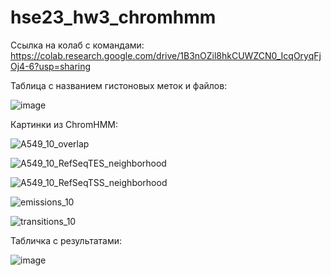 # hse23_hw3_chromhmm

Ссылка на колаб с командами:
https://colab.research.google.com/drive/1B3nOZil8hkCUWZCN0_IcqOryqFjOj4-6?usp=sharing

Таблица с названием гистоновых меток и файлов:

![image](https://user-images.githubusercontent.com/91340562/230062656-bb44df81-78b2-4d24-aa7f-7db9fb10738e.png)

Картинки из ChromHMM:

![A549_10_overlap](https://user-images.githubusercontent.com/91340562/230063279-192f760d-4063-4d91-a82a-3ed2a7200943.png)

![A549_10_RefSeqTES_neighborhood](https://user-images.githubusercontent.com/91340562/230063317-53d6f950-41f3-4190-8172-49800b66f8c8.png)

![A549_10_RefSeqTSS_neighborhood](https://user-images.githubusercontent.com/91340562/230063336-faaa3f63-7ccf-4725-9bdd-550be1a71515.png)

![emissions_10](https://user-images.githubusercontent.com/91340562/230063374-fe1c92a1-6e48-41b3-9cf7-b8754abff30f.png)

![transitions_10](https://user-images.githubusercontent.com/91340562/230063406-cf4091c5-d5d2-4c10-a4c8-ff803fb5aa49.png)
 
 Табличка с результатами:
 
 ![image](https://user-images.githubusercontent.com/91340562/230067604-28206ee9-4e4f-49a3-b8bf-3e2b681efe51.png)
